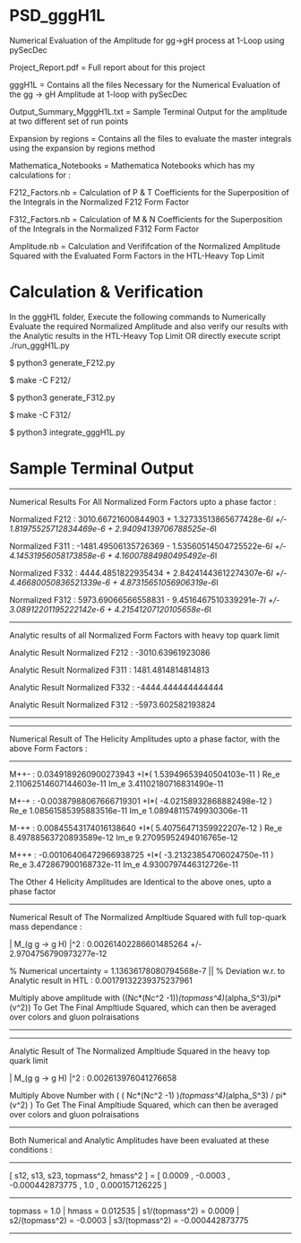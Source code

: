 # PSD_gggH1L
Numerical Evaluation of the Amplitude for gg->gH process at 1-Loop using pySecDec

Project_Report.pdf = Full report about for this project 

gggH1L = Contains all the files Necessary for the Numerical Evaluation of the gg -> gH Amplitude at 1-loop with pySecDec

Output_Summary_MgggH1L.txt  =  Sample Terminal Output for the amplitude at two different set of run points

Expansion by regions = Contains all the files to evaluate the master integrals using the expansion by regions method

Mathematica_Notebooks = Mathematica Notebooks which has my calculations for : 

F212_Factors.nb =  Calculation of P & T Coefficients for the Superposition of the Integrals in the Normalized F212 Form Factor 

F312_Factors.nb =  Calculation of M & N Coefficients for the Superposition of the Integrals in the Normalized F312 Form Factor 

Amplitude.nb = Calculation and Verififcation of the Normalized Amplitude Squared with the Evaluated Form Factors in the HTL-Heavy Top Limit 

# Calculation & Verification

In the gggH1L folder, Execute the following commands to Numerically Evaluate the required Normalized Amplitude and also verify our results with the Analytic results in the HTL-Heavy Top Limit OR directly execute script ./run_gggH1L.py 

$ python3 generate_F212.py

$ make -C F212/

$ python3 generate_F312.py

$ make -C F312/

$ python3 integrate_gggH1L.py

# Sample Terminal Output

---------------------------------------------------------------------------------------------------------------------------------------------------------------------------------------------
Numerical Results For All Normalized Form Factors upto a phase factor :

Normalized F212 :  3010.66721600844903 + 1.32733513865677428e-6*I  +/-  1.81975525712834469e-6 + 2.94094139706788525e-6*I

Normalized F311 :  -1481.49506135726369 - 1.53560514504725522e-6*I  +/-  4.14531956058173858e-6 + 4.16007884980495492e-6*I

Normalized F332 :  4444.4851822935434 + 2.84241443612274307e-6*I  +/-  4.46680050836521339e-6 + 4.87315651056906319e-6*I

Normalized F312 :  5973.69066566558831 - 9.4516467510339291e-7*I  +/-  3.08912201195222142e-6 + 4.21541207120105658e-6*I

---------------------------------------------------------------------------------------------------------------------------------------------------------------------------------------------
Analytic results of all Normalized Form Factors with heavy top quark limit

Analytic Result Normalized F212 : -3010.63961923086

Analytic Result Normalized F311 : 1481.4814814814813

Analytic Result Normalized F332 : -4444.444444444444

Analytic Result Normalized F312 : -5973.602582193824

---------------------------------------------------------------------------------------------------------------------------------------------------------------------------------------------
---------------------------------------------------------------------------------------------------------------------------------------------------------------------------------------------
Numerical Result of The Helicity Amplitudes upto a phase factor, with the above Form Factors : 

---------------------------------------------------------------------------------------------------------------------------------------------------------------------------------------------
 M++-  :  0.0349189260900273943 +I*( 1.53949653940504103e-11 )   Re_e 2.11062514607144603e-11   Im_e 3.41102180716831490e-11
 
 M+-+  :  -0.00387988067666719301 +I*( -4.02158932868882498e-12 )   Re_e 1.08561585395883516e-11   Im_e 1.08948115749930306e-11
 
 M-++  :  0.00845543174016138640 +I*( 5.40756471359922207e-12 )   Re_e 8.49788563720893589e-12   Im_e 9.27095952494016765e-12
 
 M+++  :  -0.00106406472966938725 +I*( -3.21323854706024750e-11 )   Re_e 3.472867900168732e-11   Im_e 4.9300797446312726e-11
                                                                                                                                                                                         
 The Other 4 Helicity Amplitudes are Identical to the above ones, upto a phase factor 
 
---------------------------------------------------------------------------------------------------------------------------------------------------------------------------------------------
Numerical Result of The Normalized Ampltiude Squared with full top-quark mass dependance : 
                                                                                                                                                                                             
| M_(g g -> g H) |^2 :  0.00261402286601485264   +/-   2.9704756790973277e-12
                                                                                                                                                                                             
   % Numerical uncertainty =  1.13636178080794568e-7   ||  % Deviation w.r. to Analytic result in HTL : 0.00179132239375237961
                                                                                                                                                                                             
Multiply above amplitude with ((Nc*(Nc^2 -1))*(topmass^4)*(alpha_S^3)/pi*(v^2)) To Get The Final Ampltiude Squared, which can then be averaged over colors and gluon polraisations 

---------------------------------------------------------------------------------------------------------------------------------------------------------------------------------------------
---------------------------------------------------------------------------------------------------------------------------------------------------------------------------------------------
Analytic Result of The Normalized Ampltiude Squared in the heavy top quark limit
                                                                                                                                                                                             
| M_(g g -> g H) |^2 :  0.002613976041276658
                                                                                                                                                                                             
Multiply Above Number with ( ( Nc*(Nc^2 -1) )*(topmass^4)*(alpha_S^3) / pi*(v^2) )  To Get The Final Ampltiude Squared, which can then be averaged over colors and gluon polraisations 

---------------------------------------------------------------------------------------------------------------------------------------------------------------------------------------------

Both Numerical and Analytic Amplitudes have been evaluated at these conditions : 

---------------------------------------------------------------------------------------------------------------------------------------------------------------------------------------------

 [ s12, s13, s23, topmass^2, hmass^2 ]  = [  0.0009 ,  -0.0003 ,  -0.000442873775 ,  1.0 ,  0.000157126225  ]
 
---------------------------------------------------------------------------------------------------------------------------------------------------------------------------------------------
 topmass =  1.0   |  hmass =  0.012535  |  s1/(topmass^2) =  0.0009  |  s2/(topmass^2) =  -0.0003  |  s3/(topmass^2) =  -0.000442873775
 
---------------------------------------------------------------------------------------------------------------------------------------------------------------------------------------------


